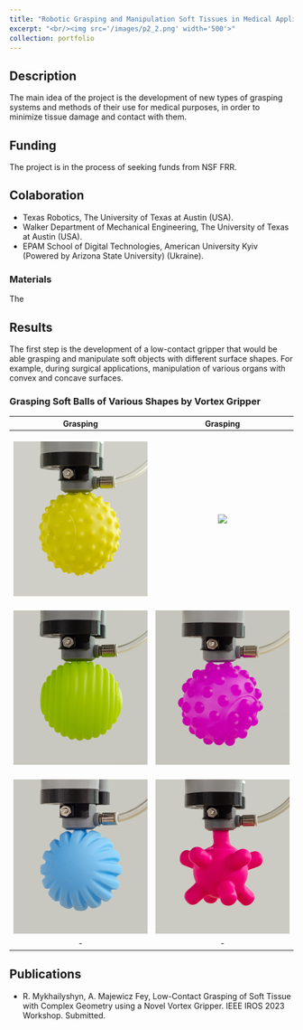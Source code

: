 ```yaml
---
title: "Robotic Grasping and Manipulation Soft Tissues in Medical Applications"
excerpt: "<br/><img src='/images/p2_2.png' width='500'>"
collection: portfolio
---
```

## Description
The main idea of the project is the development of new types of grasping systems and methods of their use for medical purposes, in order to minimize tissue damage and contact with them.

## Funding
The project is in the process of seeking funds from NSF FRR.

## Colaboration
* Texas Robotics, The University of Texas at Austin (USA).
* Walker Department of Mechanical Engineering, The University of Texas at Austin (USA).
* EPAM School of Digital Technologies, American University Kyiv (Powered by Arizona State University) (Ukraine).

### Materials

The


## Results

The first step is the development of a low-contact gripper that would be able grasping and manipulate soft objects with different surface shapes. For example, during surgical applications, manipulation of various organs with convex and concave surfaces.

### Grasping Soft Balls of Various Shapes by Vortex Gripper

| Grasping | Grasping |
| :---: | :---: |
| <br/><img src='/images/vortex/1_1.jpg' width='240'> | <br/><img src='/images/vortex/2.jpg' width='240'>    |
| <br/><img src='/images/vortex/3_1.jpg' width='240'>  | <br/><img src='/images/vortex/4_2.jpg' width='240'>  |
| <br/><img src='/images/vortex/5_2.jpg' width='240'>  | <br/><img src='/images/vortex/6_1.jpg' width='240'>  |
| - | - |


## Publications

* R. Mykhailyshyn, A. Majewicz Fey, Low-Contact Grasping of Soft Tissue with Complex Geometry using a Novel Vortex Gripper. IEEE IROS 2023 Workshop. Submitted.
